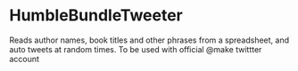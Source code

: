 # HumbleBundleTweeter
Reads author names, book titles and other phrases from a spreadsheet, and auto tweets at random times. To be used with official @make twittter account
